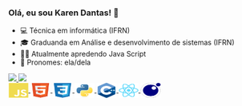 ### Olá, eu sou Karen Dantas! 👋


- 💻 Técnica em informática (IFRN)
- 🎓 Graduanda em Análise e desenvolvimento de sistemas (IFRN)
- 👩‍💻 Atualmente apredendo Java Script
- 🌱 Pronomes: ela/dela

<div>
  <a href="https://github.com/karendantas">
  <img height="180em" src="https://github-readme-stats.vercel.app/api?username=karendantas&show_icons=true&border_radius=15&theme=gruvbox#gh-gruvbox-mode-only">
  <img height="180em" src="https://github-readme-stats.vercel.app/api/top-langs/?username=karendantas&layout=compact&langs_count=16&border_radius=15&theme=gruvbox#gh-gruvbox-mode-only">
</div>

<div>
  <img align="center" alt="Karen-Js" height="30" width="40" src="https://raw.githubusercontent.com/devicons/devicon/master/icons/javascript/javascript-plain.svg">
  <img align="center" alt="Karen-HTML" height="30" width="40" src="https://raw.githubusercontent.com/devicons/devicon/master/icons/html5/html5-original.svg">
  <img align="center" alt="Karen-CSS" height="30" width="40" src="https://raw.githubusercontent.com/devicons/devicon/master/icons/css3/css3-original.svg">
  <img align="center" alt="Karen-Python" height="30" width="40" src="https://raw.githubusercontent.com/devicons/devicon/master/icons/python/python-original.svg">
  <img align="center" alt="Karen-Cplusplus" height="30" width="40" src="https://raw.githubusercontent.com/devicons/devicon/master/icons/cplusplus/cplusplus-original.svg">
  <img align="center" alt="Karen-react" height="30" width="40" src="https://raw.githubusercontent.com/devicons/devicon/master/icons/react/react-original.svg">
  <img align="center" alt="Karen-lua" height="30" width="40" src="https://raw.githubusercontent.com/devicons/devicon/master/icons/lua/lua-original.svg">
</div>
